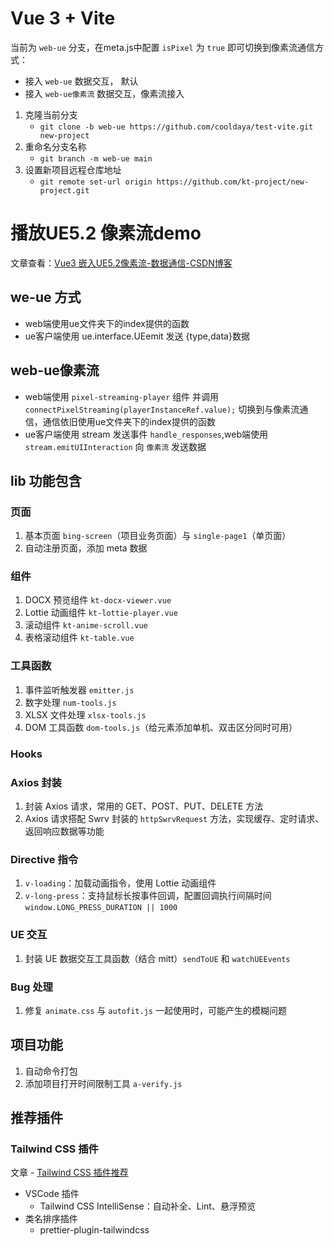 # Vue 3 + Vite
当前为 `web-ue` 分支，在meta.js中配置 `isPixel` 为 `true` 即可切换到像素流通信方式：
- 接入 `web-ue` 数据交互， 默认
- 接入 `web-ue像素流` 数据交互，像素流接入

1. 克隆当前分支 
   - `git clone -b web-ue https://github.com/cooldaya/test-vite.git new-project`
2. 重命名分支名称
   - `git branch -m web-ue main`
3. 设置新项目远程仓库地址
   - `git remote set-url origin https://github.com/kt-project/new-project.git`


# 播放UE5.2 像素流demo

文章查看：[Vue3 嵌入UE5.2像素流-数据通信-CSDN博客](https://blog.csdn.net/qq_39593914/article/details/143430069)


## we-ue 方式 
- web端使用ue文件夹下的index提供的函数
- ue客户端使用 ue.interface.UEemit 发送 {type,data}数据


## web-ue像素流
- web端使用 `pixel-streaming-player` 组件 并调用 `connectPixelStreaming(playerInstanceRef.value);` 切换到与像素流通信，通信依旧使用ue文件夹下的index提供的函数
- ue客户端使用 stream 发送事件 `handle_responses`,web端使用 `stream.emitUIInteraction` 向 `像素流` 发送数据


## lib 功能包含

### 页面
1. 基本页面 `bing-screen`（项目业务页面）与 `single-page1`（单页面）
2. 自动注册页面，添加 meta 数据

### 组件
1. DOCX 预览组件 `kt-docx-viewer.vue`
2. Lottie 动画组件 `kt-lottie-player.vue`
3. 滚动组件 `kt-anime-scroll.vue`
4. 表格滚动组件 `kt-table.vue`

### 工具函数
1. 事件监听触发器 `emitter.js`
2. 数字处理 `num-tools.js`
3. XLSX 文件处理 `xlsx-tools.js`
4. DOM 工具函数 `dom-tools.js`（给元素添加单机、双击区分同时可用）

### Hooks

### Axios 封装
1. 封装 Axios 请求，常用的 GET、POST、PUT、DELETE 方法
2. Axios 请求搭配 Swrv 封装的 `httpSwrvRequest` 方法，实现缓存、定时请求、返回响应数据等功能

### Directive 指令
1. `v-loading`：加载动画指令，使用 Lottie 动画组件
2. `v-long-press`：支持鼠标长按事件回调，配置回调执行间隔时间 `window.LONG_PRESS_DURATION || 1000`

### UE 交互
1. 封装 UE 数据交互工具函数（结合 mitt）`sendToUE` 和 `watchUEEvents`

### Bug 处理
1. 修复 `animate.css` 与 `autofit.js` 一起使用时，可能产生的模糊问题

## 项目功能
1. 自动命令打包
2. 添加项目打开时间限制工具 `a-verify.js`

## 推荐插件

### Tailwind CSS 插件
文章 - [Tailwind CSS 插件推荐](https://juejin.cn/post/7387611028988002314?searchId=20240725231752E6F38C3E63EC911596A6#heading-19)
- VSCode 插件
  - Tailwind CSS IntelliSense：自动补全、Lint、悬浮预览
- 类名排序插件
  - prettier-plugin-tailwindcss
